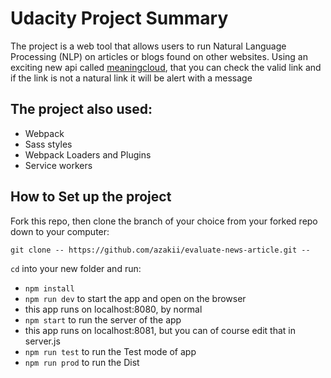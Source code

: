 # Udacity Project Summary

The project is a web tool that allows users to run Natural Language Processing (NLP) on articles or blogs found on other websites. Using an exciting new api called [meaningcloud](https://www.meaningcloud.com/), that you can check the valid link and if the link is not a natural link it will be alert with a message

## The project also used:

- Webpack
- Sass styles
- Webpack Loaders and Plugins
- Service workers


## How to Set up the project

Fork this repo, then clone the branch of your choice from your forked repo down to your computer:

```
git clone -- https://github.com/azakii/evaluate-news-article.git --
```

`cd` into your new folder and run:
- ```npm install```
- ```npm run dev``` to start the app and open on the browser
- this app runs on localhost:8080, by normal
- ```npm start``` to run the server of the app
- this app runs on localhost:8081, but you can of course edit that in server.js
- ```npm run test``` to run the Test mode of app
- ```npm run prod``` to run the Dist
